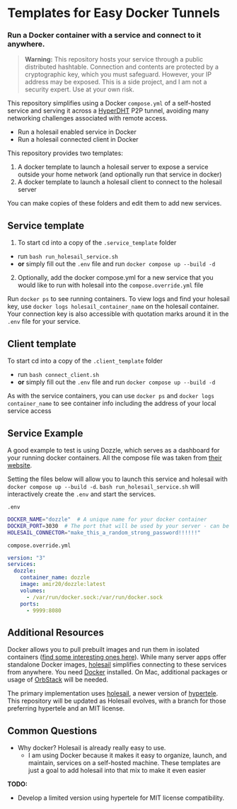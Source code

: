 # Templates for Easy Docker Tunnels
### Run a Docker container with a service and connect to it anywhere.

> **Warning:** This repository hosts your service through a public distributed hashtable. Connection and contents are protected by a cryptographic key, which you must safeguard. However, your IP address may be exposed. This is a side project, and I am not a security expert. Use at your own risk.

This repository simplifies using a Docker `compose.yml` of a self-hosted service and serving it across a [HyperDHT](https://docs.pears.com/building-blocks/hyperdht) P2P tunnel, avoiding many networking challenges associated with remote access.
- Run a holesail enabled service in Docker
- Run a holesail connected client in Docker

This repository provides two templates:
1. A docker template to launch a holesail server to expose a service outside your home network (and optionally run that service in docker)
2. A docker template to launch a holesail client to connect to the holesail server

You can make copies of these folders and edit them to add new services.

## Service template
1. To start cd into a copy of the `.service_template` folder
  - run `bash run_holesail_service.sh`
  - **or** simply fill out the `.env` file and run `docker compose up --build -d`
2. Optionally, add the docker compose.yml for a new service that you would like to run with holesail into the `compose.override.yml` file

Run `docker ps` to see running containers. To view logs and find your holesail key, use `docker logs holesail_container_name` on the holesail container. Your connection key is also accessible with quotation marks around it in the `.env` file for your service.

## Client template
To start cd into a copy of the `.client_template` folder
  - run `bash connect_client.sh`
  - **or** simply fill out the `.env` file and run `docker compose up --build -d`

As with the service containers, you can use `docker ps` and `docker logs container_name` to see container info including the address of your local service access

## Service Example
A good example to test is using Dozzle, which serves as a dashboard for your running docker containers. All the compose file was taken from [their website](https://dozzle.dev/guide/getting-started).

Setting the files below will allow you to launch this service and holesail with `docker compose up --build -d`. `bash run_holesail_service.sh` will interactively create the `.env` and start the services.

`.env`
```bash
DOCKER_NAME="dozzle"  # A unique name for your docker container
DOCKER_PORT=3030  # The port that will be used by your server - can be the same as the service port or different if needed
HOLESAIL_CONNECTOR="make_this_a_random_strong_password!!!!!!"
```

`compose.override.yml`
```yaml
version: "3"
services:
  dozzle:
    container_name: dozzle
    image: amir20/dozzle:latest
    volumes:
      - /var/run/docker.sock:/var/run/docker.sock
    ports:
      - 9999:8080
```

## Additional Resources
Docker allows you to pull prebuilt images and run them in isolated containers ([find some interesting ones here](https://github.com/petersem/dockerholics)). While many server apps offer standalone Docker images, [holesail](https://holesail.io) simplifies connecting to these services from anywhere. You need [Docker](https://docs.docker.com) installed. On Mac, additional packages or usage of [OrbStack](https://orbstack.dev) will be needed.

The primary implementation uses [holesail](https://holesail.io), a newer version of [hypertele](https://github.com/bitfinexcom/hypertele). This repository will be updated as Holesail evolves, with a branch for those preferring hypertele and an MIT license.

## Common Questions
- Why docker? Holesail is already really easy to use.
  - I am using Docker because it makes it easy to organize, launch, and maintain, services on a self-hosted machine. These templates are just a goal to add holesail into that mix to make it even easier

**TODO:**
- Develop a limited version using hypertele for MIT license compatibility.
